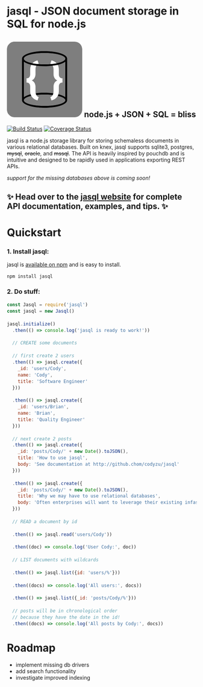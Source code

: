 # jasql - JSON document storage in SQL for node.js

## ![jasql](resources/logo-200px.png) node.js + JSON + SQL = bliss

[![Build Status](https://travis-ci.org/codyzu/jasql.svg?branch=master)](https://travis-ci.org/codyzu/jasql)
[![Coverage Status](https://coveralls.io/repos/github/codyzu/jasql/badge.svg?branch=master)](https://coveralls.io/github/codyzu/jasql?branch=master)

jasql is a node.js storage library for storing schemaless documents in various relational databases.
Built on knex, jasql supports sqlite3, postgres, ~~mysql~~, ~~oracle~~, and ~~mssql~~.
The API is heavily inspired by pouchdb and is intuitive and designed to be rapidly used in applications exporting REST APIs.

_support for the missing databases above is coming soon!_

## :sparkles: Head over to the [jasql website](https://codyzu.github.io/jasql) for complete API documentation, examples, and tips. :sparkles:

# Quickstart

### 1. Install jasql:

jasql is [available on npm](https://www.npmjs.com/package/jasql) and is easy to install.

```
npm install jasql
```

### 2. Do stuff:

```javascript
const Jasql = require('jasql')
const jasql = new Jasql()

jasql.initialize()
  .then(() => console.log('jasql is ready to work!'))

  // CREATE some documents

  // first create 2 users
  .then(() => jasql.create({
    _id: 'users/Cody',
    name: 'Cody',
    title: 'Software Engineer'
  }))

  .then(() => jasql.create({
    _id: 'users/Brian',
    name: 'Brian',
    title: 'Quality Engineer'
  }))

  // next create 2 posts
  .then(() => jasql.create({
    _id: 'posts/Cody/' + new Date().toJSON(),
    title: 'How to use jasql',
    body: 'See documentation at http://github.chom/codyzu/jasql'
  }))

  .then(() => jasql.create({
    _id: 'posts/Cody/' + new Date().toJSON(),
    title: 'Why we may have to use relational databases',
    body: 'Often enterprises will want to leverage their existing infastructure, i.e. relational dbs.'
  }))

  // READ a document by id

  .then(() => jasql.read('users/Cody'))

  .then((doc) => console.log('User Cody:', doc))

  // LIST documents with wildcards

  .then(() => jasql.list({id: 'users/%'}))

  .then((docs) => console.log('All users:', docs))

  .then(() => jasql.list({_id: 'posts/Cody/%'}))

  // posts will be in chronological order
  // because they have the date in the id!
  .then((docs) => console.log('All posts by Cody:', docs))
```

# Roadmap

* implement missing db drivers
* add search functionality
* investigate improved indexing
